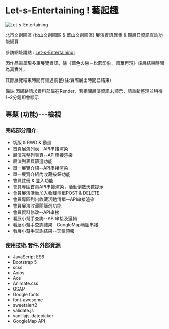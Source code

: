 # Let-s-Entertaining ! 藝起趣
<img alt="Let-s-Entertaining" src="https://i.imgur.com/Upvw21J.png">

北市文創園區 (松山文創園區 & 華山文創園區)
展演資訊匯集 & 觀展日資訊查詢功能網頁

參訪網址請點 : [Let-s-Entertaining!](https://sming0305.github.io/Let-s-Entertaining/)


<p>因作品需呈現多筆展覽資訊，除《藍色の戀－松菸印象．風華再現》該展結束時間為真實外，</p>
<p>其餘展覽結束時間有經過調整(註:實際展出時間已結束)</p>
<p>備註:因網路請求資料部屬在Render，若相關展演資訊未顯示，請重新整理並稍待1~2分鐘即會顯示</p>

## 專題 (功能)---檢視
### 完成部分簡介:
- 切版 & RWD & 動畫
- 首頁展演列表--API串接渲染
- 展演完整列表頁--API串接渲染
- 展演列表頁篩選功能
- 單一展覽介紹--API串接渲染
- 單一展覽介紹內收藏按鈕功能
- 會員註冊 & 登入功能
- 會員專區首頁API串接渲染，活動倒數天數提示
- 會員展演活動加入收藏清單POST & DELETE
- 會員專區列出收藏活動清單--API串接渲染
- 會員展演收藏閘篩選功能
- 會員資料修改--API串接
- 看展小幫手查詢--API串接及邏輯
- 看展小幫手查詢結果--GoogleMap地圖串接
- 看展小幫手查詢結果--天氣預報

### 使用技術.套件.外部資源
- JavaScript ES6
- Bootstrap 5
- scss
- Axios
- Aos
- Animate.css
- GSAP
- Google fonts
- font-awesome
- sweetalert2
- validate.js
- vanillajs-datepicker
- GoogleMap API

